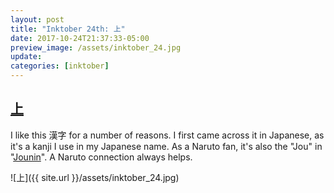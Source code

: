 ```yaml
---
layout: post
title: "Inktober 24th: 上"
date: 2017-10-24T21:37:33-05:00
preview_image: /assets/inktober_24.jpg
update: 
categories: [inktober]
---
```


## [上](http://www.learnchineseez.com/read-write/traditional/view.php?code=4e0a&last=1)

I like this 漢字 for a number of reasons. I first came across it in Japanese, as it's a kanji I use in my Japanese name. As a Naruto fan, it's also the "Jou" in "[Jounin](http://naruto.wikia.com/wiki/J%C5%8Dnin)". A Naruto connection always helps.

![上]({{ site.url }}/assets/inktober_24.jpg)
